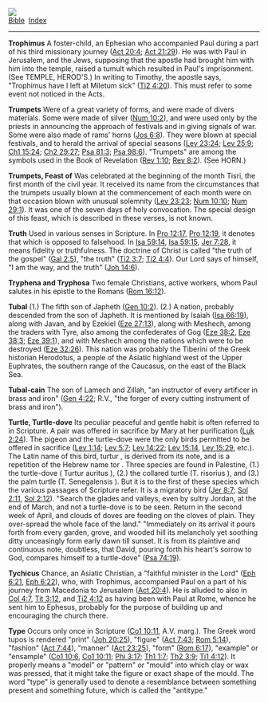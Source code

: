 [![](../../cdshop/ithlogo.png)](../../index)  
[Bible](../index)  [Index](index) 

------------------------------------------------------------------------

<span id="000">**Trophimus**</span> A foster-child, an Ephesian who
accompanied Paul during a part of his third missionary journey ([Act
20:4](../kjv/act020.htm#004); [Act 21:29](../kjv/act021.htm#029)). He
was with Paul in Jerusalem, and the Jews, supposing that the apostle had
brought him with him into the temple, raised a tumult which resulted in
Paul's imprisonment. (See TEMPLE, HEROD'S.) In writing to Timothy, the
apostle says, "Trophimus have I left at Miletum sick" ([Ti2
4:20](../kjv/ti2004.htm#020)). This must refer to some event not noticed
in the Acts.

<span id="001">**Trumpets**</span> Were of a great variety of forms, and
were made of divers materials. Some were made of silver ([Num
10:2](../kjv/num010.htm#002)), and were used only by the priests in
announcing the approach of festivals and in giving signals of war. Some
were also made of rams' horns ([Jos 6:8](../kjv/jos006.htm#008)). They
were blown at special festivals, and to herald the arrival of special
seasons ([Lev 23:24](../kjv/lev023.htm#024); [Lev
25:9](../kjv/lev025.htm#009); [Ch1 15:24](../kjv/ch1015.htm#024); [Ch2
29:27](../kjv/ch2029.htm#027); [Psa 81:3](../kjv/psa081.htm#003); [Psa
98:6](../kjv/psa098.htm#006)). "Trumpets" are among the symbols used in
the Book of Revelation ([Rev 1:10](../kjv/rev001.htm#010); [Rev
8:2](../kjv/rev008.htm#002)). (See HORN.)

<span id="002">**Trumpets, Feast of**</span> Was celebrated at the
beginning of the month Tisri, the first month of the civil year. It
received its name from the circumstances that the trumpets usually blown
at the commencement of each month were on that occasion blown with
unusual solemnity ([Lev 23:23](../kjv/lev023.htm#023); [Num
10:10](../kjv/num010.htm#010); [Num 29:1](../kjv/num029.htm#001)). It
was one of the seven days of holy convocation. The special design of
this feast, which is described in these verses, is not known.

<span id="003">**Truth**</span> Used in various senses in Scripture. In
[Pro 12:17](../kjv/pro012.htm#017), [Pro 12:19](../kjv/pro012.htm#019),
it denotes that which is opposed to falsehood. In [Isa
59:14](../kjv/isa059.htm#014), [Isa 59:15](../kjv/isa059.htm#015), [Jer
7:28](../kjv/jer007.htm#028), it means fidelity or truthfulness. The
doctrine of Christ is called "the truth of the gospel" ([Gal
2:5](../kjv/gal002.htm#005)), "the truth" ([Ti2
3:7](../kjv/ti2003.htm#007); [Ti2 4:4](../kjv/ti2004.htm#004)). Our Lord
says of himself, "I am the way, and the truth" ([Joh
14:6](../kjv/joh014.htm#006)).

<span id="004">**Tryphena and Tryphosa**</span> Two female Christians,
active workers, whom Paul salutes in his epistle to the Romans ([Rom
16:12](../kjv/rom016.htm#012)).

<span id="005">**Tubal**</span> (1.) The fifth son of Japheth ([Gen
10:2](../kjv/gen010.htm#002)). (2.) A nation, probably descended from
the son of Japheth. It is mentioned by Isaiah ([Isa
66:19](../kjv/isa066.htm#019)), along with Javan, and by Ezekiel ([Eze
27:13](../kjv/eze027.htm#013)), along with Meshech, among the traders
with Tyre, also among the confederates of Gog ([Eze
38:2](../kjv/eze038.htm#002), [Eze 38:3](../kjv/eze038.htm#003); [Eze
39:1](../kjv/eze039.htm#001)), and with Meshech among the nations which
were to be destroyed ([Eze 32:26](../kjv/eze032.htm#026)). This nation
was probably the Tiberini of the Greek historian Herodotus, a people of
the Asiatic highland west of the Upper Euphrates, the southern range of
the Caucasus, on the east of the Black Sea.

<span id="006">**Tubal-cain**</span> The son of Lamech and Zillah, "an
instructor of every artificer in brass and iron" ([Gen
4:22](../kjv/gen004.htm#022); R.V., "the forger of every cutting
instrument of brass and iron").

<span id="007">**Turtle, Turtle-dove**</span> Its peculiar peaceful and
gentle habit is often referred to in Scripture. A pair was offered in
sacrifice by Mary at her purification ([Luk
2:24](../kjv/luk002.htm#024)). The pigeon and the turtle-dove were the
only birds permitted to be offered in sacrifice ([Lev
1:14](../kjv/lev001.htm#014); [Lev 5:7](../kjv/lev005.htm#007); [Lev
14:22](../kjv/lev014.htm#022); [Lev 15:14](../kjv/lev015.htm#014), [Lev
15:29](../kjv/lev015.htm#029), etc.). The Latin name of this bird,
turtur , is derived from its note, and is a repetition of the Hebrew
name tor . Three species are found in Palestine, (1.) the turtle-dove (
Turtur auritus ), (2.) the collared turtle (T. risorius ), and (3.) the
palm turtle (T. Senegalensis ). But it is to the first of these species
which the various passages of Scripture refer. It is a migratory bird
([Jer 8:7](../kjv/jer008.htm#007); [Sol 2:11](../kjv/sol002.htm#011),
[Sol 2:12](../kjv/sol002.htm#012)). "Search the glades and valleys, even
by sultry Jordan, at the end of March, and not a turtle-dove is to be
seen. Return in the second week of April, and clouds of doves are
feeding on the cloves of plain. They over-spread the whole face of the
land." "Immediately on its arrival it pours forth from every garden,
grove, and wooded hill its melancholy yet soothing ditty unceasingly
form early dawn till sunset. It is from its plaintive and continuous
note, doubtless, that David, pouring forth his heart's sorrow to God,
compares himself to a turtle-dove" ([Psa 74:19](../kjv/psa074.htm#019)).

<span id="008">**Tychicus**</span> Chance, an Asiatic Christian, a
"faithful minister in the Lord" ([Eph 6:21](../kjv/eph006.htm#021), [Eph
6:22](../kjv/eph006.htm#022)), who, with Trophimus, accompanied Paul on
a part of his journey from Macedonia to Jerusalem ([Act
20:4](../kjv/act020.htm#004)). He is alluded to also in [Col
4:7](../kjv/col004.htm#007), [Tit 3:12](../kjv/tit003.htm#012), and [Ti2
4:12](../kjv/ti2004.htm#012) as having been with Paul at Rome, whence he
sent him to Ephesus, probably for the purpose of building up and
encouraging the church there.

<span id="009">**Type**</span> Occurs only once in Scripture ([Co1
10:11](../kjv/co1010.htm#011), A.V. marg.). The Greek word tupos is
rendered "print" ([Joh 20:25](../kjv/joh020.htm#025)), "figure" ([Act
7:43](../kjv/act007.htm#043); [Rom 5:14](../kjv/rom005.htm#014)),
"fashion" ([Act 7:44](../kjv/act007.htm#044)), "manner" ([Act
23:25](../kjv/act023.htm#025)), "form" ([Rom
6:17](../kjv/rom006.htm#017)), "example" or "ensample" ([Co1
10:6](../kjv/co1010.htm#006), [Co1 10:11](../kjv/co1010.htm#011); [Phi
3:17](../kjv/phi003.htm#017); [Th1 1:7](../kjv/th1001.htm#007); [Th2
3:9](../kjv/th2003.htm#009); [Ti1 4:12](../kjv/ti1004.htm#012)). It
properly means a "model" or "pattern" or "mould" into which clay or wax
was pressed, that it might take the figure or exact shape of the mould.
The word "type" is generally used to denote a resemblance between
something present and something future, which is called the "antitype."
